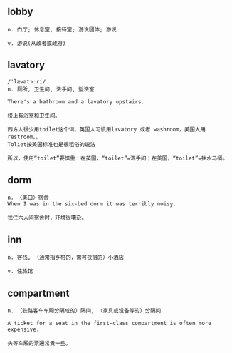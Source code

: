 
## lobby
```
n. 门厅; 休息室, 接待室; 游说团体; 游说

v. 游说(从政者或政府)
```
## lavatory
```
/'lævətɔːri/
n. 厕所, 卫生间, 洗手间, 盥洗室

There's a bathroom and a lavatory upstairs.

楼上有浴室和卫生间。

西方人很少用toilet这个词。英国人习惯用lavatory 或者 washroom，美国人用restroom。。
Toliet按美国标准也是很粗俗的说法

所以，使用“toilet”要慎重：在英国，“toilet”=洗手间；在美国，“toilet”=抽水马桶。
```

## dorm
```
n. 〈美口〉宿舍
When I was in the six-bed dorm it was terribly noisy.

我住六人间宿舍时，环境很嘈杂。
``` 

## inn
```
n. 客栈, （通常指乡村的，常可夜宿的）小酒店

v. 住旅馆
```

## compartment
```
n. （铁路客车车厢分隔成的）隔间, （家具或设备等的）分隔间

A ticket for a seat in the first-class compartment is often more expensive.

头等车厢的票通常贵一些。
```